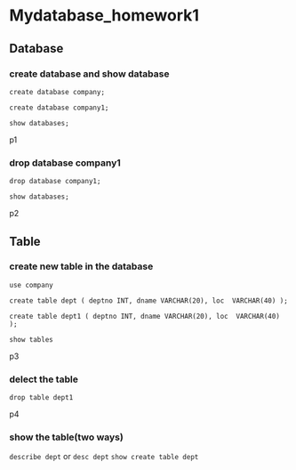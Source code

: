 # Mydatabase_homework1

## Database

### create database and show database

`create database company;`

`create database company1;`

`show databases;`

p1

### drop database company1

`drop database company1;`

`show databases;`

p2

## Table

### create new table in the database

`use company`

`create table dept (
    deptno INT,
	  dname VARCHAR(20),
	  loc  VARCHAR(40)
);`

`create table dept1 (
    deptno INT,
	  dname VARCHAR(20),
	  loc  VARCHAR(40)
);`

`show tables`

p3

### delect the table 

`drop table dept1`

p4

### show the table(two ways) 

`describe dept` or `desc dept`
`show create table dept`




